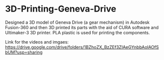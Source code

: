 # 3D-Printing-Geneva-Drive
Designed a 3D model of Geneva Drive (a gear mechanism) in Autodesk Fusion-360 and then 3D printed its parts with the aid of CURA software and Ultimaker-3 3D printer. PLA plastic is used for printing the components.

Link for the videos and imgaes: https://drive.google.com/drive/folders/1BZhoZX_BzZEf3ZIAeGYnbbAolAOfSbUM?usp=sharing

